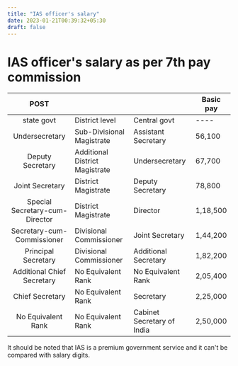 ```yaml
---
title: "IAS officer's salary"
date: 2023-01-21T00:39:32+05:30
draft: false
---
```


# IAS officer's salary as per 7th pay commission

|   POST  |||Basic pay|
|:----:|----|----|----|
|state govt|District level|Central govt|----|
|Undersecretary|Sub-Divisional Magistrate|Assistant Secretary|56,100|
|Deputy Secretary|Additional District Magistrate|Undersecretary|67,700|
|Joint Secretary|District Magistrate|Deputy Secretary|78,800|
|Special Secretary-cum-Director|District Magistrate|Director|1,18,500|
|Secretary-cum-Commissioner|Divisional Commissioner|Joint Secretary|1,44,200|
|Principal Secretary|Divisional Commissioner|Additional Secretary|1,82,200|
|Additional Chief Secretary|No Equivalent Rank|No Equivalent Rank|2,05,400|
|Chief Secretary|No Equivalent Rank|Secretary|2,25,000|
|No Equivalent Rank|No Equivalent Rank|Cabinet Secretary of India|2,50,000|  


It should be noted that IAS is a premium government service and it can't be compared with salary digits.  

